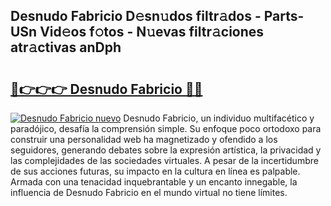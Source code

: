 ## Desnudo Fabricio D𝚎sn𝚞dos filtr𝚊dos - Parts-USn Vid𝚎os f𝚘tos - N𝚞evas filtr𝚊ciones atr𝚊ctivas anDph

# <h2><a href="http://mbc5gm.tromn.icu/?c=Desnudo+Fabricio">🔗👉👉👉 Desnudo Fabricio 🔗🔗</a></h2>

[![Desnudo Fabricio nuevo](https://i.imgur.com/pEAQMta.gif)](http://mbc5gm.tromn.icu/?c=Desnudo+Fabricio)
Desnudo Fabricio, un individuo multifacético y paradójico, desafía la comprensión simple. Su enfoque poco ortodoxo para construir una personalidad web ha magnetizado y ofendido a los seguidores, generando debates sobre la expresión artística, la privacidad y las complejidades de las sociedades virtuales. A pesar de la incertidumbre de sus acciones futuras, su impacto en la cultura en línea es palpable. Armada con una tenacidad inquebrantable y un encanto innegable, la influencia de Desnudo Fabricio en el mundo virtual no tiene límites.

